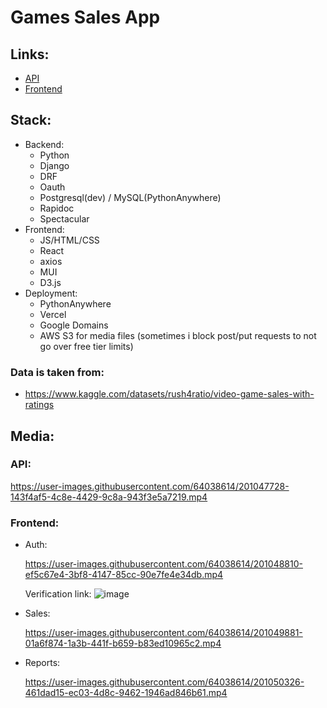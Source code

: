 # Games Sales App

## Links:
- [API](https://mysterious.pythonanywhere.com)
- [Frontend](https://games-sales.mys1erious.com)

## Stack:
- Backend:
  - Python
  - Django
  - DRF
  - Oauth
  - Postgresql(dev) / MySQL(PythonAnywhere)
  - Rapidoc
  - Spectacular
- Frontend:
  - JS/HTML/CSS
  - React
  - axios
  - MUI
  - D3.js
- Deployment:
  - PythonAnywhere
  - Vercel
  - Google Domains
  - AWS S3 for media files (sometimes i block post/put requests to not go over free tier limits)
### Data is taken from:
- https://www.kaggle.com/datasets/rush4ratio/video-game-sales-with-ratings

## Media:
### API:
https://user-images.githubusercontent.com/64038614/201047728-143f4af5-4c8e-4429-9c8a-943f3e5a7219.mp4



### Frontend:
- Auth:

  https://user-images.githubusercontent.com/64038614/201048810-ef5c67e4-3bf8-4147-85cc-90e7fe4e34db.mp4

  Verification link:
  ![image](https://user-images.githubusercontent.com/64038614/201049324-eddff24f-7b6c-4067-940b-c6cd1274547d.png)

- Sales:

  https://user-images.githubusercontent.com/64038614/201049881-01a6f874-1a3b-441f-b659-b83ed10965c2.mp4

- Reports:

  https://user-images.githubusercontent.com/64038614/201050326-461dad15-ec03-4d8c-9462-1946ad846b61.mp4
